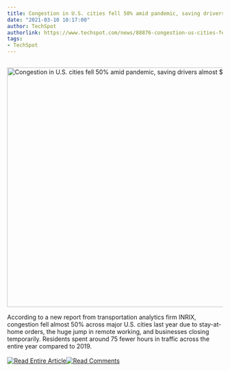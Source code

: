 ```yaml
---
title: Congestion in U.S. cities fell 50% amid pandemic, saving drivers almost $1,000
date: "2021-03-10 10:17:00"
author: TechSpot
authorlink: https://www.techspot.com/news/88876-congestion-us-cities-fell-50-last-year-amid.html
tags:
- TechSpot
---
```

<a href="https://www.techspot.com/news/88876-congestion-us-cities-fell-50-last-year-amid.html" target="_blank"><img src="https://static.techspot.com/images2/news/ts3_thumbs/2021/03/2021-03-10-ts3_thumbs-86e.jpg" width="800" height="560" style="padding: 15px 0" title="Congestion in U.S. cities fell 50% amid pandemic, saving drivers almost $1,000" /></a><br />According to a new report from transportation analytics firm INRIX, congestion fell almost 50% across major U.S. cities last year due to stay-at-home orders, the huge jump in remote working, and businesses closing temporarily. Residents spent around 75 fewer hours in traffic across the entire year compared to 2019.<br /><br /><a href="https://www.techspot.com/news/88876-congestion-us-cities-fell-50-last-year-amid.html"><img src="https://static.techspot.com/images/rss/rss_buttons_01.png" border="0" alt="Read Entire Article" /></a><a href="https://www.techspot.com/news/88876-congestion-us-cities-fell-50-last-year-amid.html#comments"><img src="https://static.techspot.com/images/rss/rss_buttons_02.png" border="0" alt="Read Comments" /></a><br /><br />